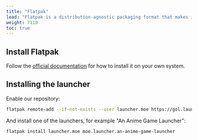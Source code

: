 ```yaml
---
title: "Flatpak"
lead: "Flatpak is a distribution-agnostic packaging format that makes it easy to install apps and control their access to your system"
weight: 7110
toc: true
---
```


## Install Flatpak

Follow the [official documentation](https://flatpak.org/setup/) for how to install it on your own system.

## Installing the launcher

Enable our repository:
```sh
flatpak remote-add --if-not-exists --user launcher.moe https://gol.launcher.moe/gol.launcher.moe.flatpakrepo
```

And install one of the launchers, for example "An Anime Game Launcher":
```sh
flatpak install launcher.moe moe.launcher.an-anime-game-launcher
```